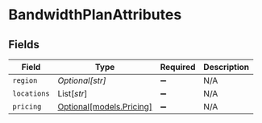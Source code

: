 # BandwidthPlanAttributes


## Fields

| Field                                            | Type                                             | Required                                         | Description                                      |
| ------------------------------------------------ | ------------------------------------------------ | ------------------------------------------------ | ------------------------------------------------ |
| `region`                                         | *Optional[str]*                                  | :heavy_minus_sign:                               | N/A                                              |
| `locations`                                      | List[*str*]                                      | :heavy_minus_sign:                               | N/A                                              |
| `pricing`                                        | [Optional[models.Pricing]](../models/pricing.md) | :heavy_minus_sign:                               | N/A                                              |